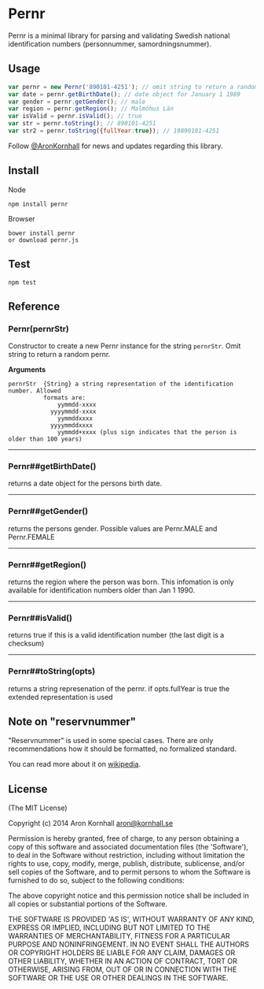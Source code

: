 # Pernr

Pernr is a minimal library for parsing and validating Swedish national
identification numbers (personnummer, samordningsnummer).

## Usage
```js
var pernr = new Pernr('890101-4251'); // omit string to return a random pernr
var date = pernr.getBirthDate(); // date object for January 1 1989
var gender = pernr.getGender(); // male
var region = pernr.getRegion(); // Malmöhus Län
var isValid = pernr.isValid(); // true
var str = pernr.toString(); // 890101-4251
var str2 = pernr.toString({fullYear:true}); // 19890101-4251
```

Follow [@AronKornhall](http://twitter.com/AronKornhall) for news and updates
regarding this library.

## Install
Node

    npm install pernr

Browser

    bower install pernr
    or download pernr.js

## Test
    npm test

## Reference

### Pernr(pernrStr)

Constructor to create a new Pernr instance for the string `pernrStr`. Omit string to return a random pernr.

__Arguments__

    pernrStr  {String} a string representation of the identification number. Allowed
              formats are:
                  yymmdd-xxxx
                yyyymmdd-xxxx
                  yymmddxxxx
                yyyymmddxxxx
                  yymmdd+xxxx (plus sign indicates that the person is older than 100 years)

---------

### Pernr##getBirthDate()

returns a date object for the persons birth date.

---------

### Pernr##getGender()

returns the persons gender. Possible values are Pernr.MALE and Pernr.FEMALE

---------

### Pernr##getRegion()

returns the region where the person was born. This infomation is only available for
identification numbers older than Jan 1 1990.

---------

### Pernr##isValid()

returns true if this is a valid identification number (the last digit is a checksum)

---------

### Pernr##toString(opts)

returns a string represenation of the pernr. if opts.fullYear is true the extended
representation is used

## Note on "reservnummer"

"Reservnummer" is used in some special cases. There are only recommendations how it should be formatted, no formalized standard.

You can read more about it on [wikipedia](https://sv.wikipedia.org/wiki/Reservnummer#Format).

## License

(The MIT License)

Copyright (c) 2014 Aron Kornhall <aron@kornhall.se>

Permission is hereby granted, free of charge, to any person obtaining
a copy of this software and associated documentation files (the
'Software'), to deal in the Software without restriction, including
without limitation the rights to use, copy, modify, merge, publish,
distribute, sublicense, and/or sell copies of the Software, and to
permit persons to whom the Software is furnished to do so, subject to
the following conditions:

The above copyright notice and this permission notice shall be
included in all copies or substantial portions of the Software.

THE SOFTWARE IS PROVIDED 'AS IS', WITHOUT WARRANTY OF ANY KIND,
EXPRESS OR IMPLIED, INCLUDING BUT NOT LIMITED TO THE WARRANTIES OF
MERCHANTABILITY, FITNESS FOR A PARTICULAR PURPOSE AND NONINFRINGEMENT.
IN NO EVENT SHALL THE AUTHORS OR COPYRIGHT HOLDERS BE LIABLE FOR ANY
CLAIM, DAMAGES OR OTHER LIABILITY, WHETHER IN AN ACTION OF CONTRACT,
TORT OR OTHERWISE, ARISING FROM, OUT OF OR IN CONNECTION WITH THE
SOFTWARE OR THE USE OR OTHER DEALINGS IN THE SOFTWARE.
